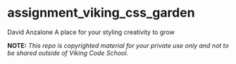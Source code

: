 assignment_viking_css_garden
============================
David Anzalone
A place for your styling creativity to grow


**NOTE:** *This repo is copyrighted material for your private use only and not to be shared outside of Viking Code School.*

